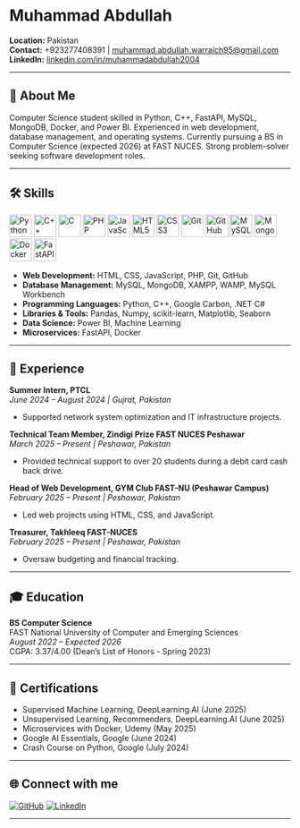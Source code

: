 # Muhammad Abdullah

**Location:** Pakistan  
**Contact:** +923277408391 | muhammad.abdullah.warraich95@gmail.com  
**LinkedIn:** [linkedin.com/in/muhammadabdullah2004](https://www.linkedin.com/in/muhammadabdullah2004)

---

## 👋 About Me

Computer Science student skilled in Python, C++, FastAPI, MySQL, MongoDB, Docker, and Power BI. Experienced in web development, database management, and operating systems. Currently pursuing a BS in Computer Science (expected 2026) at FAST NUCES. Strong problem-solver seeking software development roles.

---

## 🛠️ Skills

<p align="left">
  <!-- Programming Languages -->
  <img src="https://cdn.jsdelivr.net/gh/devicons/devicon/icons/python/python-original.svg" alt="Python" width="40" height="40"/>
  <img src="https://cdn.jsdelivr.net/gh/devicons/devicon/icons/cplusplus/cplusplus-original.svg" alt="C++" width="40" height="40"/>
  <img src="https://cdn.jsdelivr.net/gh/devicons/devicon/icons/c/c-original.svg" alt="C" width="40" height="40"/>
  <img src="https://cdn.jsdelivr.net/gh/devicons/devicon/icons/php/php-original.svg" alt="PHP" width="40" height="40"/>
  <img src="https://cdn.jsdelivr.net/gh/devicons/devicon/icons/javascript/javascript-original.svg" alt="JavaScript" width="40" height="40"/>

  <!-- Web Development -->
  <img src="https://cdn.jsdelivr.net/gh/devicons/devicon/icons/html5/html5-original.svg" alt="HTML5" width="40" height="40"/>
  <img src="https://cdn.jsdelivr.net/gh/devicons/devicon/icons/css3/css3-original.svg" alt="CSS3" width="40" height="40"/>
  <img src="https://cdn.jsdelivr.net/gh/devicons/devicon/icons/git/git-original.svg" alt="Git" width="40" height="40"/>
  <img src="https://cdn.jsdelivr.net/gh/devicons/devicon/icons/github/github-original.svg" alt="GitHub" width="40" height="40"/>

  <!-- Database -->
  <img src="https://cdn.jsdelivr.net/gh/devicons/devicon/icons/mysql/mysql-original.svg" alt="MySQL" width="40" height="40"/>
  <img src="https://cdn.jsdelivr.net/gh/devicons/devicon/icons/mongodb/mongodb-original.svg" alt="MongoDB" width="40" height="40"/>

  <!-- Tools & Frameworks -->
  <img src="https://cdn.jsdelivr.net/gh/devicons/devicon/icons/docker/docker-original.svg" alt="Docker" width="40" height="40"/>
  <img src="https://cdn.jsdelivr.net/gh/devicons/devicon/icons/fastapi/fastapi-original.svg" alt="FastAPI" width="40" height="40"/>
  <!-- Power BI does not have a Devicon icon, so you may add a custom image if you wish -->
</p>

- **Web Development:** HTML, CSS, JavaScript, PHP, Git, GitHub
- **Database Management:** MySQL, MongoDB, XAMPP, WAMP, MySQL Workbench
- **Programming Languages:** Python, C++, Google Carbon, .NET C#
- **Libraries & Tools:** Pandas, Numpy, scikit-learn, Matplotlib, Seaborn
- **Data Science:** Power BI, Machine Learning
- **Microservices:** FastAPI, Docker

---

## 💼 Experience

**Summer Intern, PTCL**  
*June 2024 – August 2024 | Gujrat, Pakistan*  
- Supported network system optimization and IT infrastructure projects.

**Technical Team Member, Zindigi Prize FAST NUCES Peshawar**  
*March 2025 – Present | Peshawar, Pakistan*  
- Provided technical support to over 20 students during a debit card cash back drive.

**Head of Web Development, GYM Club FAST-NU (Peshawar Campus)**  
*February 2025 – Present | Peshawar, Pakistan*  
- Led web projects using HTML, CSS, and JavaScript.

**Treasurer, Takhleeq FAST-NUCES**  
*February 2025 – Present | Peshawar, Pakistan*  
- Oversaw budgeting and financial tracking.

---
## 🎓 Education

**BS Computer Science**  
FAST National University of Computer and Emerging Sciences  
*August 2022 – Expected 2026*  
CGPA: 3.37/4.00 (Dean’s List of Honors - Spring 2023)

---

## 🏅 Certifications

- Supervised Machine Learning, DeepLearning.AI (June 2025)
- Unsupervised Learning, Recommenders, DeepLearning.AI (June 2025)
- Microservices with Docker, Udemy (May 2025)
- Google AI Essentials, Google (June 2024)
- Crash Course on Python, Google (July 2024)

---

## 🌐 Connect with me

[![GitHub](https://img.shields.io/badge/GitHub-181717?style=for-the-badge&logo=github&logoColor=white)](https://github.com/MuhammadAbdullah-10)
[![LinkedIn](https://img.shields.io/badge/LinkedIn-0077B5?style=for-the-badge&logo=linkedin&logoColor=white)](https://www.linkedin.com/in/muhammadabdullah2004)

---
